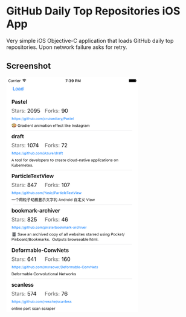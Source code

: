 # GitHub Daily Top Repositories iOS App
Very simple iOS Objective-C application that loads GitHub daily top repositories. Upon network failure asks for retry.
## Screenshot
<img src="https://raw.githubusercontent.com/artemik/github-top-ios/master/readme-images/main.png" width="350">
